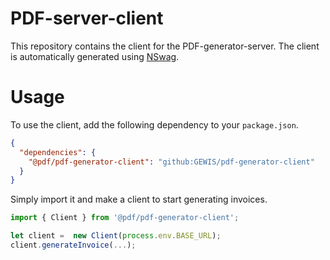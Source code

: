 # PDF-server-client
This repository contains the client for the PDF-generator-server. The client is automatically generated using [NSwag](https://github.com/RicoSuter/NSwag). 

# Usage
To use the client, add the following dependency to your `package.json`.

```json
{
  "dependencies": {
    "@pdf/pdf-generator-client": "github:GEWIS/pdf-generator-client"
  }
}
```

Simply import it and make a client to start generating invoices.

```typescript
import { Client } from '@pdf/pdf-generator-client';

let client =  new Client(process.env.BASE_URL);
client.generateInvoice(...);
```